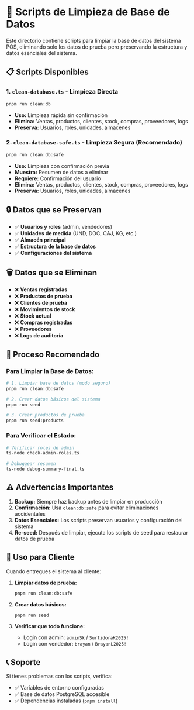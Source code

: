 # 🧹 Scripts de Limpieza de Base de Datos

Este directorio contiene scripts para limpiar la base de datos del sistema POS, eliminando solo los datos de prueba pero preservando la estructura y datos esenciales del sistema.

## 📋 Scripts Disponibles

### 1. `clean-database.ts` - Limpieza Directa
```bash
pnpm run clean:db
```
- **Uso:** Limpieza rápida sin confirmación
- **Elimina:** Ventas, productos, clientes, stock, compras, proveedores, logs
- **Preserva:** Usuarios, roles, unidades, almacenes

### 2. `clean-database-safe.ts` - Limpieza Segura (Recomendado)
```bash
pnpm run clean:db:safe
```
- **Uso:** Limpieza con confirmación previa
- **Muestra:** Resumen de datos a eliminar
- **Requiere:** Confirmación del usuario
- **Elimina:** Ventas, productos, clientes, stock, compras, proveedores, logs
- **Preserva:** Usuarios, roles, unidades, almacenes

## 🔒 Datos que se Preservan

- ✅ **Usuarios y roles** (admin, vendedores)
- ✅ **Unidades de medida** (UND, DOC, CAJ, KG, etc.)
- ✅ **Almacén principal**
- ✅ **Estructura de la base de datos**
- ✅ **Configuraciones del sistema**

## 🗑️ Datos que se Eliminan

- ❌ **Ventas registradas**
- ❌ **Productos de prueba**
- ❌ **Clientes de prueba**
- ❌ **Movimientos de stock**
- ❌ **Stock actual**
- ❌ **Compras registradas**
- ❌ **Proveedores**
- ❌ **Logs de auditoría**

## 📝 Proceso Recomendado

### Para Limpiar la Base de Datos:
```bash
# 1. Limpiar base de datos (modo seguro)
pnpm run clean:db:safe

# 2. Crear datos básicos del sistema
pnpm run seed

# 3. Crear productos de prueba
pnpm run seed:products
```

### Para Verificar el Estado:
```bash
# Verificar roles de admin
ts-node check-admin-roles.ts

# Debuggear resumen
ts-node debug-summary-final.ts
```

## ⚠️ Advertencias Importantes

1. **Backup:** Siempre haz backup antes de limpiar en producción
2. **Confirmación:** Usa `clean:db:safe` para evitar eliminaciones accidentales
3. **Datos Esenciales:** Los scripts preservan usuarios y configuración del sistema
4. **Re-seed:** Después de limpiar, ejecuta los scripts de seed para restaurar datos de prueba

## 🚀 Uso para Cliente

Cuando entregues el sistema al cliente:

1. **Limpiar datos de prueba:**
   ```bash
   pnpm run clean:db:safe
   ```

2. **Crear datos básicos:**
   ```bash
   pnpm run seed
   ```

3. **Verificar que todo funcione:**
   - Login con admin: `adminSk` / `SurtidoraK2025!`
   - Login con vendedor: `brayan` / `BrayanL2025!`

## 📞 Soporte

Si tienes problemas con los scripts, verifica:
- ✅ Variables de entorno configuradas
- ✅ Base de datos PostgreSQL accesible
- ✅ Dependencias instaladas (`pnpm install`)




